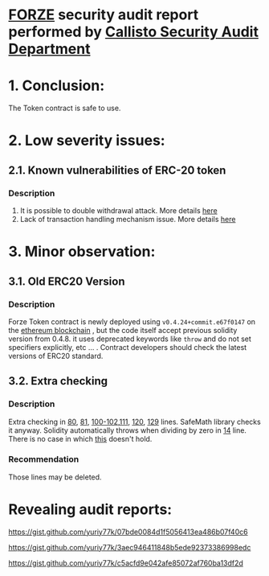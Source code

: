 # [FORZE](https://etherscan.io/address/0x74bb7e3bddfea47128f64b485881330d3c00d1e0) security audit report performed by [Callisto Security Audit Department](https://github.com/EthereumCommonwealth/Auditing)

# 1. Conclusion:

The Token contract is safe to use.

# 2. Low severity issues:

## 2.1. Known vulnerabilities of ERC-20 token

### Description

1. It is possible to double withdrawal attack. More details [here](https://docs.google.com/document/d/1YLPtQxZu1UAvO9cZ1O2RPXBbT0mooh4DYKjA_jp-RLM/edit)
2. Lack of transaction handling mechanism issue. More details [here](https://docs.google.com/document/d/1Feh5sP6oQL1-1NHi-X1dbgT3ch2WdhbXRevDN681Jv4/edit)


# 3. Minor observation:

## 3.1. Old ERC20 Version

### Description

Forze Token contract is newly deployed using `v0.4.24+commit.e67f0147` on the [ethereum blockchain](https://etherscan.io/address/0x74bb7e3bddfea47128f64b485881330d3c00d1e0#code) , but the code itself accept previous solidity version from 0.4.8.
it uses deprecated keywords like `throw` and do not set specifiers explicitly, etc ... .
Contract developers should check the latest versions of ERC20 standard.

## 3.2. Extra checking

### Description

Extra checking in [80](https://gist.github.com/yuriy77k/4f5f9148280105cddc636b1d93dbec37#file-forze-sol-L80), [81](https://gist.github.com/yuriy77k/4f5f9148280105cddc636b1d93dbec37#file-forze-sol-L81), [100-102](https://gist.github.com/yuriy77k/4f5f9148280105cddc636b1d93dbec37#file-forze-sol-L100-L102),[111](https://gist.github.com/yuriy77k/4f5f9148280105cddc636b1d93dbec37#file-forze-sol-L111), [120](https://gist.github.com/yuriy77k/4f5f9148280105cddc636b1d93dbec37#file-forze-sol-L120), [129](https://gist.github.com/yuriy77k/4f5f9148280105cddc636b1d93dbec37#file-forze-sol-L129) lines. SafeMath library checks it anyway.
Solidity automatically throws when dividing by zero in [14](https://gist.github.com/yuriy77k/4f5f9148280105cddc636b1d93dbec37#file-forze-sol-L14) line. There is no case in which [this](https://gist.github.com/yuriy77k/4f5f9148280105cddc636b1d93dbec37#file-forze-sol-L16) doesn't hold.

### Recommendation

Those lines may be deleted.


# Revealing audit reports:

https://gist.github.com/yuriy77k/07bde0084d1f5056413ea486b07f40c6

https://gist.github.com/yuriy77k/3aec946411848b5ede92373386998edc

https://gist.github.com/yuriy77k/c5acfd9e042afe85072af760ba13df2d
